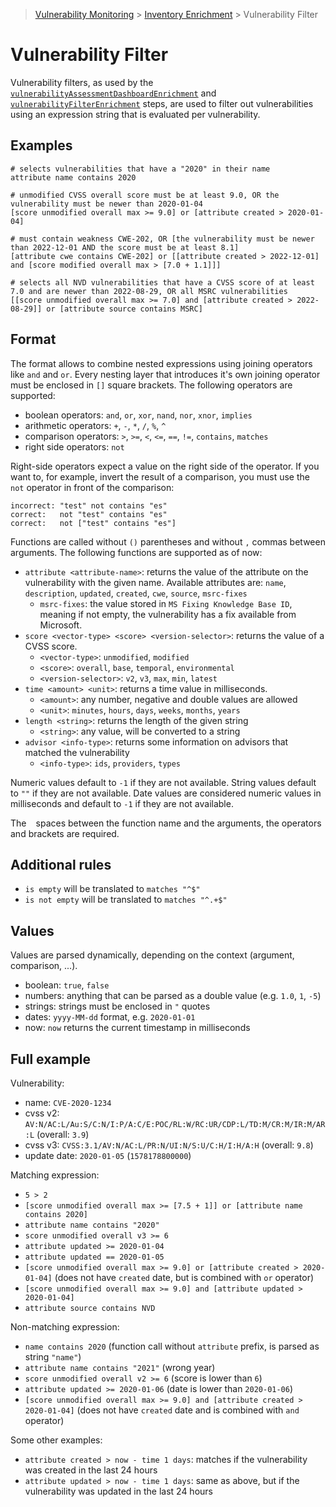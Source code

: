 > [Vulnerability Monitoring](../inventory-enrichment-overview.md) > [Inventory Enrichment](inventory-enrichment.md) >
> Vulnerability Filter

# Vulnerability Filter

Vulnerability filters, as used by the
[`vulnerabilityAssessmentDashboardEnrichment`](steps.md#vulnerability-assessment-dashboard-vad) and
[`vulnerabilityFilterEnrichment`](steps.md#vulnerability-filter) steps, are used to filter out vulnerabilities using an
expression string that is evaluated per vulnerability.

## Examples

```
# selects vulnerabilities that have a "2020" in their name
attribute name contains 2020

# unmodified CVSS overall score must be at least 9.0, OR the vulnerability must be newer than 2020-01-04
[score unmodified overall max >= 9.0] or [attribute created > 2020-01-04]

# must contain weakness CWE-202, OR [the vulnerability must be newer than 2022-12-01 AND the score must be at least 8.1]
[attribute cwe contains CWE-202] or [[attribute created > 2022-12-01] and [score modified overall max > [7.0 + 1.1]]]

# selects all NVD vulnerabilities that have a CVSS score of at least 7.0 and are newer than 2022-08-29, OR all MSRC vulnerabilities
[[score unmodified overall max >= 7.0] and [attribute created > 2022-08-29]] or [attribute source contains MSRC]
```

## Format

The format allows to combine nested expressions using joining operators like `and` and `or`. Every nesting layer that
introduces it's own joining operator must be enclosed in `[]` square brackets. The following operators are supported:

- boolean operators: `and`, `or`, `xor`, `nand`, `nor`, `xnor`, `implies`
- arithmetic operators: `+`, `-`, `*`, `/`, `%`, `^`
- comparison operators: `>`, `>=`, `<`, `<=`, `==`, `!=`, `contains`, `matches`
- right side operators: `not`

Right-side operators expect a value on the right side of the operator. If you want to, for example, invert the result of
a comparison, you must use the `not` operator in front of the comparison:

```
incorrect: "test" not contains "es"
correct:   not "test" contains "es"
correct:   not ["test" contains "es"]
```

Functions are called without `()` parentheses and without `,` commas between arguments. The following functions are
supported as of now:

- `attribute <attribute-name>`: returns the value of the attribute on the vulnerability with the given name. Available
  attributes are: `name`, `description`, `updated`, `created`, `cwe`, `source`, `msrc-fixes`
    - `msrc-fixes`: the value stored in `MS Fixing Knowledge Base ID`, meaning if not empty, the vulnerability has a fix
      available from Microsoft.
- `score <vector-type> <score> <version-selector>`: returns the value of a CVSS score.
    - `<vector-type>`: `unmodified`, `modified`
    - `<score>`: `overall`, `base`, `temporal`, `environmental`
    - `<version-selector>`: `v2`, `v3`, `max`, `min`, `latest`
- `time <amount> <unit>`: returns a time value in milliseconds.
    - `<amount>`: any number, negative and double values are allowed
    - `<unit>`: `minutes`, `hours`, `days`, `weeks`, `months`, `years`
- `length <string>`: returns the length of the given string
    - `<string>`: any value, will be converted to a string
- `advisor <info-type>`: returns some information on advisors that matched the vulnerability
    - `<info-type>`: `ids`, `providers`, `types`

Numeric values default to `-1` if they are not available. String values default to `""` if they are not available. Date
values are considered numeric values in milliseconds and default to `-1` if they are not available.

The ` ` spaces between the function name and the arguments, the operators and brackets are required.

## Additional rules

- `is empty` will be translated to `matches "^$"`
- `is not empty` will be translated to `matches "^.+$"`

## Values

Values are parsed dynamically, depending on the context (argument, comparison, ...).

- boolean: `true`, `false`
- numbers: anything that can be parsed as a double value (e.g. `1.0`, `1`, `-5`)
- strings: strings must be enclosed in `"` quotes
- dates: `yyyy-MM-dd` format, e.g. `2020-01-01`
- now: `now` returns the current timestamp in milliseconds

## Full example

Vulnerability:

- name: `CVE-2020-1234`
- cvss v2: `AV:N/AC:L/Au:S/C:N/I:P/A:C/E:POC/RL:W/RC:UR/CDP:L/TD:M/CR:M/IR:M/AR:L` (overall: `3.9`)
- cvss v3: `CVSS:3.1/AV:N/AC:L/PR:N/UI:N/S:U/C:H/I:H/A:H` (overall: `9.8`)
- update date: `2020-01-05` (`1578178800000`)

Matching expression:

- `5 > 2`
- `[score unmodified overall max >= [7.5 + 1]] or [attribute name contains 2020]`
- `attribute name contains "2020"`
- `score unmodified overall v3 >= 6`
- `attribute updated >= 2020-01-04`
- `attribute updated == 2020-01-05`
- `[score unmodified overall max >= 9.0] or [attribute created > 2020-01-04]` (does not have `created` date, but is
  combined with `or` operator)
- `[score unmodified overall max >= 9.0] and [attribute updated > 2020-01-04]`
- `attribute source contains NVD`

Non-matching expression:

- `name contains 2020` (function call without `attribute` prefix, is parsed as string `"name"`)
- `attribute name contains "2021"` (wrong year)
- `score unmodified overall v2 >= 6` (score is lower than `6`)
- `attribute updated >= 2020-01-06` (date is lower than `2020-01-06`)
- `[score unmodified overall max >= 9.0] and [attribute created > 2020-01-04]` (does not have `created` date and is
  combined with `and` operator)

Some other examples:

- `attribute created > now - time 1 days`: matches if the vulnerability was created in the last 24 hours
- `attribute updated > now - time 1 days`: same as above, but if the vulnerability was updated in the last 24 hours
